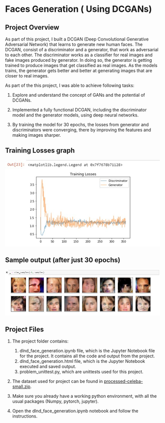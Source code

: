 # Faces Generation ( Using DCGANs)

## Project Overview
As part of this project, I built a DCGAN (Deep Convolutional Generative Adversarial Network) that learns to generate new human faces. The DCGAN, consist of a discriminator and a generator, that work as adversarial to each other. The discriminator works as a classifier for real images and fake images produced by generator. In doing so, the generator is getting trained to produce images that get classified as real images. 
As the models trains, the generator gets better and better at generating images that are closer to real images.

As part of the this project, I was able to achieve following tasks:

1. Explore and understand the concept of GANs and the potential of DCGANs.

2. Implemented a fully functional DCGAN, including the discriminator model and the generator models,  using deep neural networks. 

3. By training the model for 30 epochs, the losses from generator and discriminators were converging, there by improving the features and making images sharper.

## Training Losses graph
![training-graph](assets/training-graph.jpg)

## Sample output (after just 30 epochs)
![Sample output](assets/sample-output.jpg)

## Project Files
1. The project folder contains:
    1. dlnd_face_generation.ipynb file, which is the Jupyter Notebook file for the project. It contains all the code and output from the project.
    2. dlnd_face_generation.html file, which is the Jupyter Notebook executed and saved output.
    3. problem_unittest.py, which are unittests used for this project.

2. The dataset used for project can be found in [processed-celeba-small.zip](https://s3.amazonaws.com/video.udacity-data.com/topher/2018/November/5be7eb6f_processed-celeba-small/processed-celeba-small.zip).

3. Make sure you already have a working python environment, with all the usual packages (Numpy, pytorch, jupyter).

6. Open the dlnd_face_generation.ipynb notebook and follow the instructions.
	